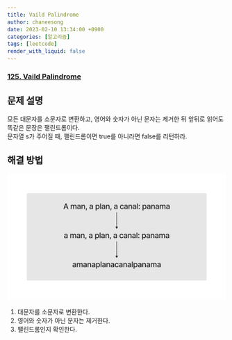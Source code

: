 ```yaml
---
title: Vaild Palindrome
author: chaneesong
date: 2023-02-10 13:34:00 +0900
categories: [알고리즘]
tags: [leetcode]
render_with_liquid: false
---
```


### [125. Vaild Palindrome](https://leetcode.com/problems/valid-palindrome/)

## 문제 설명

모든 대문자를 소문자로 변환하고, 영어와 숫자가 아닌 문자는 제거한 뒤 앞뒤로 읽어도 똑같은 문장은 팰린드롬이다.  
문자열 s가 주어질 때, 팰린드롬이면 true를 아니라면 false를 리턴하라.

## 해결 방법

![solve](https://github.com/chaneesong/chaneesong.github.io/blob/main/assets/img/valid-palindrome/solve.jpg "solve")

1. 대문자를 소문자로 변환한다.
2. 영어와 숫자가 아닌 문자는 제거한다.
3. 팰린드롬인지 확인한다.
